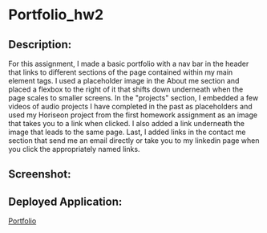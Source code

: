 # Portfolio_hw2

## Description:

For this assignment, I made a basic portfolio with a nav bar in the header that links to different sections of the page contained within my main element tags. I used a placeholder image in the About me section and placed a flexbox to the right of it that shifts down underneath when the page scales to smaller screens. In the "projects" section, I embedded a few videos of audio projects I have completed in the past as placeholders and used my Horiseon project from the first homework assignment as an image that takes you to a link when clicked. I also added a link underneath the image that leads to the same page. Last, I added links in the contact me section that send me an email directly
 or take you to my linkedin page when you click the appropriately named links. 

 ## Screenshot:
 

 ## Deployed Application:
 [Portfolio](https://mediazjr.github.io/Portfolio_hw2/)